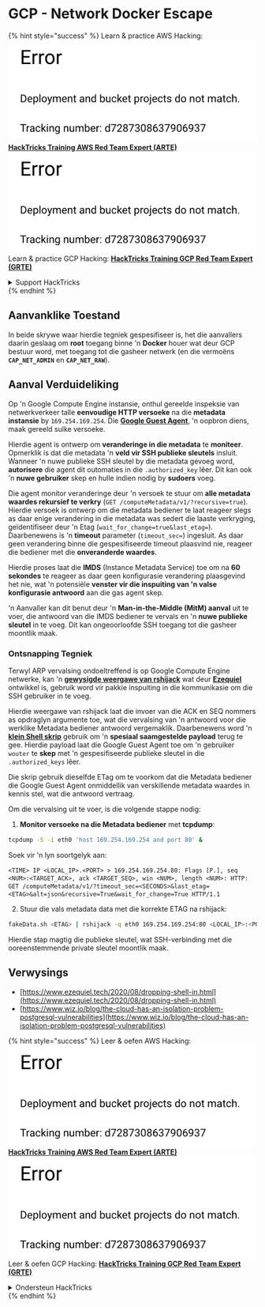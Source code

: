 # GCP - Network Docker Escape

{% hint style="success" %}
Learn & practice AWS Hacking:<img src="../../../.gitbook/assets/image (1) (1).png" alt="" data-size="line">[**HackTricks Training AWS Red Team Expert (ARTE)**](https://training.hacktricks.xyz/courses/arte)<img src="../../../.gitbook/assets/image (1) (1).png" alt="" data-size="line">\
Learn & practice GCP Hacking: <img src="../../../.gitbook/assets/image (2).png" alt="" data-size="line">[**HackTricks Training GCP Red Team Expert (GRTE)**<img src="../../../.gitbook/assets/image (2).png" alt="" data-size="line">](https://training.hacktricks.xyz/courses/grte)

<details>

<summary>Support HackTricks</summary>

* Check the [**subscription plans**](https://github.com/sponsors/carlospolop)!
* **Join the** 💬 [**Discord group**](https://discord.gg/hRep4RUj7f) or the [**telegram group**](https://t.me/peass) or **follow** us on **Twitter** 🐦 [**@hacktricks\_live**](https://twitter.com/hacktricks\_live)**.**
* **Share hacking tricks by submitting PRs to the** [**HackTricks**](https://github.com/carlospolop/hacktricks) and [**HackTricks Cloud**](https://github.com/carlospolop/hacktricks-cloud) github repos.

</details>
{% endhint %}

## Aanvanklike Toestand

In beide skrywe waar hierdie tegniek gespesifiseer is, het die aanvallers daarin geslaag om **root** toegang binne 'n **Docker** houer wat deur GCP bestuur word, met toegang tot die gasheer netwerk (en die vermoëns **`CAP_NET_ADMIN`** en **`CAP_NET_RAW`**).

## Aanval Verduideliking

Op 'n Google Compute Engine instansie, onthul gereelde inspeksie van netwerkverkeer talle **eenvoudige HTTP versoeke** na die **metadata instansie** by `169.254.169.254`. Die [**Google Guest Agent**](https://github.com/GoogleCloudPlatform/guest-agent), 'n oopbron diens, maak gereeld sulke versoeke.

Hierdie agent is ontwerp om **veranderinge in die metadata** te **moniteer**. Opmerklik is dat die metadata 'n **veld vir SSH publieke sleutels** insluit. Wanneer 'n nuwe publieke SSH sleutel by die metadata gevoeg word, **autorisere** die agent dit outomaties in die `.authorized_key` lêer. Dit kan ook 'n **nuwe gebruiker** skep en hulle indien nodig by **sudoers** voeg.

Die agent monitor veranderinge deur 'n versoek te stuur om **alle metadata waardes rekursief te verkry** (`GET /computeMetadata/v1/?recursive=true`). Hierdie versoek is ontwerp om die metadata bediener te laat reageer slegs as daar enige verandering in die metadata was sedert die laaste verkryging, geïdentifiseer deur 'n Etag (`wait_for_change=true&last_etag=`). Daarbenewens is 'n **timeout** parameter (`timeout_sec=`) ingesluit. As daar geen verandering binne die gespesifiseerde timeout plaasvind nie, reageer die bediener met die **onveranderde waardes**.

Hierdie proses laat die **IMDS** (Instance Metadata Service) toe om na **60 sekondes** te reageer as daar geen konfigurasie verandering plaasgevind het nie, wat 'n potensiële **venster vir die inspuiting van 'n valse konfigurasie antwoord** aan die gas agent skep.

'n Aanvaller kan dit benut deur 'n **Man-in-the-Middle (MitM) aanval** uit te voer, die antwoord van die IMDS bediener te vervals en 'n **nuwe publieke sleutel** in te voeg. Dit kan ongeoorloofde SSH toegang tot die gasheer moontlik maak.

### Ontsnapping Tegniek

Terwyl ARP vervalsing ondoeltreffend is op Google Compute Engine netwerke, kan 'n [**gewysigde weergawe van rshijack**](https://github.com/ezequielpereira/rshijack) wat deur [**Ezequiel**](https://www.ezequiel.tech/2020/08/dropping-shell-in.html) ontwikkel is, gebruik word vir pakkie inspuiting in die kommunikasie om die SSH gebruiker in te voeg.

Hierdie weergawe van rshijack laat die invoer van die ACK en SEQ nommers as opdraglyn argumente toe, wat die vervalsing van 'n antwoord voor die werklike Metadata bediener antwoord vergemaklik. Daarbenewens word 'n [**klein Shell skrip**](https://gist.github.com/ezequielpereira/914c2aae463409e785071213b059f96c#file-fakedata-sh) gebruik om 'n **spesiaal saamgestelde payload** terug te gee. Hierdie payload laat die Google Guest Agent toe om 'n gebruiker `wouter` te **skep** met 'n gespesifiseerde publieke sleutel in die `.authorized_keys` lêer.

Die skrip gebruik dieselfde ETag om te voorkom dat die Metadata bediener die Google Guest Agent onmiddellik van verskillende metadata waardes in kennis stel, wat die antwoord vertraag.

Om die vervalsing uit te voer, is die volgende stappe nodig:

1. **Monitor versoeke na die Metadata bediener** met **tcpdump**:
```bash
tcpdump -S -i eth0 'host 169.254.169.254 and port 80' &
```
Soek vir 'n lyn soortgelyk aan:
```
<TIME> IP <LOCAL_IP>.<PORT> > 169.254.169.254.80: Flags [P.], seq <NUM>:<TARGET_ACK>, ack <TARGET_SEQ>, win <NUM>, length <NUM>: HTTP: GET /computeMetadata/v1/?timeout_sec=<SECONDS>&last_etag=<ETAG>&alt=json&recursive=True&wait_for_change=True HTTP/1.1
```
2. Stuur die vals metadata data met die korrekte ETAG na rshijack:
```bash
fakeData.sh <ETAG> | rshijack -q eth0 169.254.169.254:80 <LOCAL_IP>:<PORT> <TARGET_SEQ> <TARGET_ACK>; ssh -i id_rsa -o StrictHostKeyChecking=no wouter@localhost
```
Hierdie stap magtig die publieke sleutel, wat SSH-verbinding met die ooreenstemmende private sleutel moontlik maak.

## Verwysings

* [https://www.ezequiel.tech/2020/08/dropping-shell-in.html](https://www.ezequiel.tech/2020/08/dropping-shell-in.html)
* [https://www.wiz.io/blog/the-cloud-has-an-isolation-problem-postgresql-vulnerabilities](https://www.wiz.io/blog/the-cloud-has-an-isolation-problem-postgresql-vulnerabilities)

{% hint style="success" %}
Leer & oefen AWS Hacking:<img src="../../../.gitbook/assets/image (1) (1).png" alt="" data-size="line">[**HackTricks Training AWS Red Team Expert (ARTE)**](https://training.hacktricks.xyz/courses/arte)<img src="../../../.gitbook/assets/image (1) (1).png" alt="" data-size="line">\
Leer & oefen GCP Hacking: <img src="../../../.gitbook/assets/image (2).png" alt="" data-size="line">[**HackTricks Training GCP Red Team Expert (GRTE)**<img src="../../../.gitbook/assets/image (2).png" alt="" data-size="line">](https://training.hacktricks.xyz/courses/grte)

<details>

<summary>Ondersteun HackTricks</summary>

* Kyk na die [**subskripsie planne**](https://github.com/sponsors/carlospolop)!
* **Sluit aan by die** 💬 [**Discord groep**](https://discord.gg/hRep4RUj7f) of die [**telegram groep**](https://t.me/peass) of **volg** ons op **Twitter** 🐦 [**@hacktricks\_live**](https://twitter.com/hacktricks\_live)**.**
* **Deel hacking truuks deur PRs in te dien na die** [**HackTricks**](https://github.com/carlospolop/hacktricks) en [**HackTricks Cloud**](https://github.com/carlospolop/hacktricks-cloud) github repos.

</details>
{% endhint %}
